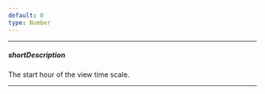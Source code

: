 ```yaml
---
default: 0
type: Number
---
```

---
##### shortDescription
The start hour of the view time scale.

---

